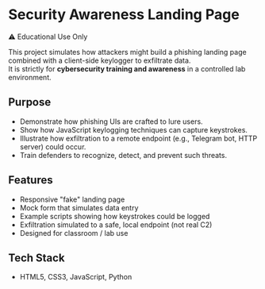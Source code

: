 # Security Awareness Landing Page

⚠️ Educational Use Only  

This project simulates how attackers might build a phishing landing page combined with a client-side keylogger to exfiltrate data.  
It is strictly for **cybersecurity training and awareness** in a controlled lab environment.

## Purpose

- Demonstrate how phishing UIs are crafted to lure users.  
- Show how JavaScript keylogging techniques can capture keystrokes.  
- Illustrate how exfiltration to a remote endpoint (e.g., Telegram bot, HTTP server) could occur.  
- Train defenders to recognize, detect, and prevent such threats.

## Features

- Responsive "fake" landing page
- Mock form that simulates data entry
- Example scripts showing how keystrokes could be logged
- Exfiltration simulated to a safe, local endpoint (not real C2)
- Designed for classroom / lab use

## Tech Stack

- HTML5, CSS3, JavaScript, Python
